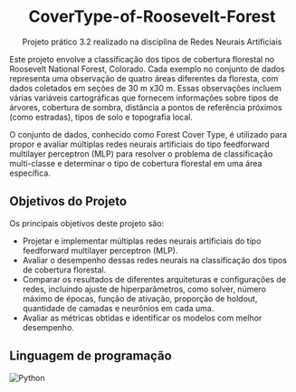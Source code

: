 <h1 align="center">
    CoverType-of-Roosevelt-Forest
</h1>
<p align="center"> Projeto prático 3.2 realizado na disciplina de Redes Neurais Artificiais

    
Este projeto envolve a classificação dos tipos de cobertura florestal no Roosevelt National Forest, Colorado. Cada exemplo no conjunto de dados representa uma observação de quatro áreas diferentes da floresta, com dados coletados em seções de 30 m x30 m. Essas observações incluem várias variáveis cartográficas que fornecem informações sobre tipos de árvores, cobertura de sombra, distância a pontos de referência próximos (como estradas), tipos de solo e topografia local.

O conjunto de dados, conhecido como Forest Cover Type, é utilizado para propor e avaliar múltiplas redes neurais artificiais do tipo feedforward multilayer perceptron (MLP) para resolver o problema de classificação multi-classe e determinar o tipo de cobertura florestal em uma área específica.

<h2 align="left">
    Objetivos do Projeto
</h2>

Os principais objetivos deste projeto são:

<!--ts-->
   * Projetar e implementar múltiplas redes neurais artificiais do tipo feedforward multilayer perceptron (MLP).
   * Avaliar o desempenho dessas redes neurais na classificação dos tipos de cobertura florestal.
   * Comparar os resultados de diferentes arquiteturas e configurações de redes, incluindo ajuste de hiperparâmetros, como solver, número máximo de épocas, função de ativação, proporção de holdout, quantidade de camadas e neurônios em cada uma.
   * Avaliar as métricas obtidas e identificar os modelos com melhor desempenho.
<!--te-->


<h2 align="left">
    Linguagem de programação
</h2>

  ![Python](https://img.shields.io/badge/python-3670A0?style=for-the-badge&logo=python&logoColor=ffdd54)








